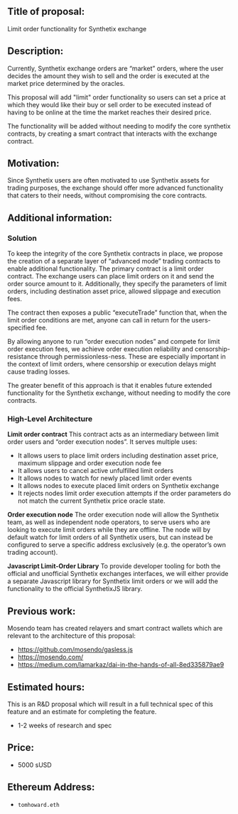 ## Title of proposal: 
Limit order functionality for Synthetix exchange

## Description: 
Currently, Synthetix exchange orders are “market” orders, where the user decides the amount they wish to sell and the order is executed at the market price determined by the oracles.

This proposal will add "limit" order functionality so users can set a price at which they would like their buy or sell order to be executed instead of having to be online at the time the market reaches their desired price.

The functionality will be added without needing to modify the core synthetix contracts, by creating a smart contract that interacts with the exchange contract.

## Motivation: 
Since Synthetix users are often motivated to use Synthetix assets for trading purposes, the exchange should offer more advanced functionality that caters to their needs, without compromising the core contracts.

## Additional information: 

### Solution

To keep the integrity of the core Synthetix contracts in place, we propose the creation of a separate layer of “advanced mode” trading contracts to enable additional functionality. The primary contract is a limit order contract. The exchange users can place limit orders on it and send the order source amount to it. Additionally, they specify the parameters of limit orders, including destination asset price, allowed slippage and execution fees.

The contract then exposes a public “executeTrade” function that, when the limit order conditions are met, anyone can call in return for the users-specified fee.

By allowing anyone to run “order execution nodes” and compete for limit order execution fees, we achieve order execution reliability and censorship-resistance through permissionless-ness. These are especially important in the context of limit orders, where censorship or execution delays might cause trading losses.

The greater benefit of this approach is that it enables future extended functionality for the Synthetix exchange, without needing to modify the core contracts.

### High-Level Architecture

**Limit order contract**
This contract acts as an intermediary between limit order users and “order execution nodes”. It serves multiple uses:
- It allows users to place limit orders including destination asset price, maximum slippage and order execution node fee
- It allows users to cancel active unfulfilled limit orders
- It allows nodes to watch for newly placed limit order events
- It allows nodes to execute placed limit orders on Synthetix exchange
- It rejects nodes limit order execution attempts if the order parameters do not match the current Synthetix price oracle state.

**Order execution node**
The order execution node will allow the Synthetix team, as well as independent node operators, to serve users who are looking to execute limit orders while they are offline. The node will by default watch for limit orders of all Synthetix users, but can instead be configured to serve a specific address exclusively (e.g. the operator’s own trading account).

**Javascript Limit-Order Library**
To provide developer tooling for both the official and unofficial Synthetix exchanges interfaces, we will either provide a separate Javascript library for Synthetix limit orders or we will add the functionality to the official SynthetixJS library.


## Previous work: 
Mosendo team has created relayers and smart contract wallets which are relevant to the architecture of this proposal:
- https://github.com/mosendo/gasless.js
- https://mosendo.com/
- https://medium.com/lamarkaz/dai-in-the-hands-of-all-8ed335879ae9

## Estimated hours: 
This is an R&D proposal which will result in a full technical spec of this feature and an estimate for completing the feature.

- 1-2 weeks of research and spec

## Price: 

- 5000 sUSD

## Ethereum Address: 
- `tomhoward.eth`
